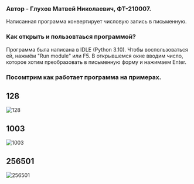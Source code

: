 ### Автор - Глухов Матвей Николаевич, ФТ-210007.

Написанная программа конвертирует числовую запись в письменную.

### Как открыть и пользовтаься программой? 
Программа была написана в IDLE (Python 3.10). Чтобы воспользоваться ей, нажмём "Run module" или F5. В открывшемся окне вводим число, которое хотим преобразовать в письменную форму и нажимаем Enter.

### Посомтрим как работает программа на примерах.
## 128
![128]([https://user-images.githubusercontent.com/53860694/190847210-d12c63ba-0737-4d20-9155-8f918d4443cb.jpg](https://wampi.ru/image/RQyy4bw))
## 1003
![1003](https://user-images.githubusercontent.com/53860694/190847229-32bab2a6-5f12-41da-82e8-9af12d70a744.jpg)
## 256501
![256501](https://user-images.githubusercontent.com/53860694/190847246-f3ab5de2-7b52-4d69-b924-77c00847a5de.jpg)
